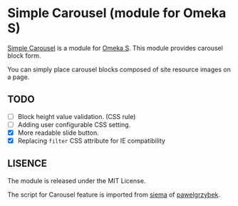 # Simple Carousel (module for Omeka S)
[Simple Carousel] is a module for [Omeka S]. This module provides carousel block form.

You can simply place carousel blocks composed of site resource images on a page.

## TODO
- [ ] Block height value validation. (CSS rule)
- [ ] Adding user configurable CSS setting.
- [x] More readable slide button.
- [x] Replacing `filter` CSS attribute for IE compatibility

## LISENCE
The module is released under the MIT License.

The script for Carousel feature is imported from [siema] of [pawelgrzybek].

[Simple Carousel]: https://github.com/Neo-Inspiration/Omeka-S-SimpleCarousel
[Omeka S]: https://omeka.org/s
[MIT]: http://opensource.org/licenses/MIT
[siema]: https://github.com/pawelgrzybek/siema
[pawelgrzybek]: https://github.com/pawelgrzybek

